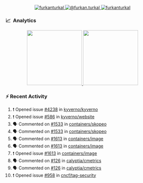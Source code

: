 <p align="center">
  <a href="https://linkedin.com/in/furkanturkal" target="blank">
    <img src="https://img.shields.io/badge/linkedin-%230077B5.svg?&style=for-the-badge&logo=linkedin&logoColor=white" alt="furkanturkal" />
  </a>
  <a href="https://medium.com/@furkan.turkal" target="blank">
    <img src="https://img.shields.io/badge/medium-%2312100E.svg?&style=for-the-badge&logo=medium&logoColor=white" alt="@furkan.turkal" />
  </a>
  <a href="https://twitter.com/furkanturkaI" target="blank">
    <img src="https://img.shields.io/badge/Twitter-1DA1F2?style=for-the-badge&logo=twitter&logoColor=white" alt="furkanturkaI" />
  </a>
</p>

### 📈 &nbsp;Analytics

<p align="center">
  <a href="https://coderstats.net/github/#Dentrax">
    <img height="180em" src="https://github-readme-stats-eight-theta.vercel.app/api?username=Dentrax&show_icons=true&theme=algolia&include_all_commits=true&count_private=true&line_height=26"/>
    <img height="180em" src="https://github-readme-stats-eight-theta.vercel.app/api/top-langs/?username=Dentrax&layout=compact&langs_count=8&theme=algolia&line_height=26"/>
  </a>
</p>

### :zap: Recent Activity

<!--START_SECTION:activity-->
1. ❗️ Opened issue [#4238](https://github.com/kyverno/kyverno/issues/4238) in [kyverno/kyverno](https://github.com/kyverno/kyverno)
2. ❗️ Opened issue [#586](https://github.com/kyverno/website/issues/586) in [kyverno/website](https://github.com/kyverno/website)
3. 🗣 Commented on [#1533](https://github.com/containers/skopeo/issues/1533) in [containers/skopeo](https://github.com/containers/skopeo)
4. 🗣 Commented on [#1533](https://github.com/containers/skopeo/issues/1533) in [containers/skopeo](https://github.com/containers/skopeo)
5. 🗣 Commented on [#1613](https://github.com/containers/image/issues/1613) in [containers/image](https://github.com/containers/image)
6. 🗣 Commented on [#1613](https://github.com/containers/image/issues/1613) in [containers/image](https://github.com/containers/image)
7. ❗️ Opened issue [#1613](https://github.com/containers/image/issues/1613) in [containers/image](https://github.com/containers/image)
8. 🗣 Commented on [#126](https://github.com/calyptia/cmetrics/issues/126) in [calyptia/cmetrics](https://github.com/calyptia/cmetrics)
9. 🗣 Commented on [#126](https://github.com/calyptia/cmetrics/issues/126) in [calyptia/cmetrics](https://github.com/calyptia/cmetrics)
10. ❗️ Opened issue [#958](https://github.com/cncf/tag-security/issues/958) in [cncf/tag-security](https://github.com/cncf/tag-security)
<!--END_SECTION:activity-->
